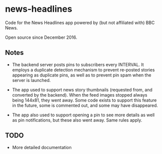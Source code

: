 # news-headlines

Code for the News Headlines app powered by (but not affiliated with) BBC News.

Open source since December 2016.


## Notes

* The backend server posts pins to subscribers every INTERVAL. It employs a
  duplicate detection mechanism to prevent re-posted stories appearing as
  duplicate pins, as well as to prevent pin spam when the server is launched.

* The app used to support news story thumbnails (requested from, and converted
  by the backend).  When the feed images stopped always being 144x81, they went
  away. Some code exists to support this feature in the future, some is commented
  out, and some may have disappeared.

* The app also used to support opening a pin to see more details as well as pin
  notifications, but these also went away. Same rules apply.


## TODO

* More detailed documentation